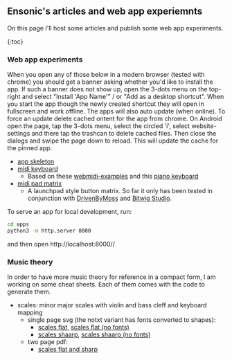 ## Ensonic's articles and web app experiemnts

On this page I'll host some articles and publish some web app experiments.

{:toc}

### Web app experiments

When you open any of those below in a modern browser (tested with chrome) you
should get a banner asking whether you'd like to install the app. If such a 
banner does not show up, open the 3-dots menu on the top-right and select
"Install 'App Name'" / or "Add as a desktop shortcut". When you start the app
though the newly created shortcut they will open in fullscreen and work
offline. The apps will also auto update (when online).
To force an update delete cached ontent for the app from chrome. On Android
open the page, tap the 3-dots menu, select the circled 'i', select website-
settings and there tap the trashcan to delete cached files. Then close the
dialogs and swipe the page down to reload. This will update the cache for the
pinned app.

* [app skeleton](apps/skel/index.html)
* [midi keyboard](apps/keys/index.html)
  * Based on these [webmidi-examples](https://webmidi-examples.glitch.me/) and
    this [piano keyboard](https://www.freecodecamp.org/news/javascript-piano-keyboard/)
* [midi pad matrix](apps/pads/index.html)
  * A launchpad style button matrix. So far it only has been tested in conjunction with
    [DrivenByMoss](http://www.mossgrabers.de/Software/Bitwig/Bitwig.html) and
    [Bitwig Studio](https://www.bitwig.com/en/bitwig-studio).

To serve an app for local development, run:

```bash
cd apps
python3 -m http.server 8000
```
and then open http://localhost:8000/<appname>/

### Music theory

In order to have more music theory for reference in a compact form, I am working
on some cheat sheets. Each of them comes with the code to generate them.

* scales: minor major scales with violin and bass cleff and keyboard mapping
  * single page svg (the notxt variant has fonts converted to shapes):
    * [scales flat](misc/scales_flat.svg), [scales flat (no fonts)](misc/scales_flat_notxt.svg)
    * [scales shaarp](misc/scales_shaarp.svg), [scales shaarp (no fonts)](misc/scales_shaarp_notxt.svg)
  * two page pdf:
    * [scales flat and sharp](misc/scales.pdf)

